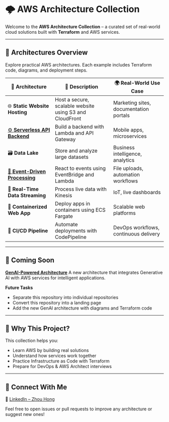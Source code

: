# 🌩️ AWS Architecture Collection

Welcome to the **AWS Architecture Collection** – a curated set of real-world cloud solutions built with **Terraform** and AWS services.

---

## 🧭 Architectures Overview

Explore practical AWS architectures. Each example includes Terraform code, diagrams, and deployment steps.

| 🌟 Architecture | 📝 Description | 🌍 Real-World Use Case |
|----------------|----------------|------------------------|
| 🌐 **Static Website Hosting** | Host a secure, scalable website using S3 and CloudFront | Marketing sites, documentation portals |
| [⚙️ **Serverless API Backend**](https://github.com/hongzz0618/aws-serverless-api-backend) | Build a backend with Lambda and API Gateway | Mobile apps, microservices |
| 🗃️ **Data Lake** | Store and analyze large datasets | Business intelligence, analytics |
| [🔁 **Event-Driven Processing**](https://github.com/hongzz0618/aws-event-driven-processing) | React to events using EventBridge and Lambda | File uploads, automation workflows |
| 📡 **Real-Time Data Streaming** | Process live data with Kinesis | IoT, live dashboards |
| 🐳 **Containerized Web App** | Deploy apps in containers using ECS Fargate | Scalable web platforms |
| 🚀 **CI/CD Pipeline** | Automate deployments with CodePipeline | DevOps workflows, continuous delivery |

---

## 🔮 Coming Soon

[**GenAI-Powered Architecture**](https://github.com/hongzz0618/aws-genai-starter)
A new architecture that integrates Generative AI with AWS services for intelligent applications.

**Future Tasks**
- Separate this repository into individual repositories
- Convert this repository into a landing page
- Add the new GenAI architecture with diagrams and Terraform code

---

## 🧠 Why This Project?

This collection helps you:

- Learn AWS by building real solutions
- Understand how services work together
- Practice Infrastructure as Code with Terraform
- Prepare for DevOps & AWS Architect interviews

---

## 🔗 Connect With Me

💼 [LinkedIn – Zhou Hong](https://www.linkedin.com/in/hongzz/)

Feel free to open issues or pull requests to improve any architecture or suggest new ones!